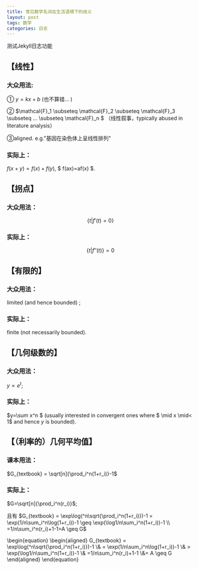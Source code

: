 ```yaml
---
title: 常见数学名词在生活语境下的歧义
layout: post
tags: 数学
categories: 日志
---
```


测试Jekyll日志功能

## 【线性】

### 大众用法:

① $y=kx+b$
(也不算错… )

② $\mathcal{F}_1 \subseteq \mathcal{F}_2 \subseteq \mathcal{F}_3 \subseteq ... \subseteq \mathcal{F}_n $ （线性叙事，typically abused in literature analysis）

③aligned. e.g."基因在染色体上呈线性排列"

### 实际上：

$f(x+y)=f(x)+f(y)$,
$ f(ax)=af(x) $.

## 【拐点】

### 大众用法：

$$\{t|f'(t)=0\}$$

### 实际上：

$$\{t|f''(t)\}=0$$

## 【有限的】

###  大众用法：

limited (and hence bounded) ;

###   实际上：

finite (not necessarily bounded). 

## 【几何级数的】

###   大众用法：

$y∝e^t$; 

###  实际上：

$y=\sum x^n $ (usually interested in convergent ones where $ \mid x \mid< 1$ and hence $y$ is bounded).

## 【（利率的）几何平均值】

###   课本用法：

$G_{textbook} = \sqrt[n]{\prod_i^n(1+r_i)}-1$

###  实际上：

$G=\sqrt[n]{\prod_i^n(r_i)}$; 

且有 $G_{textbook} = \exp\log(^n\sqrt{\prod_i^n(1+r_i)})-1 = \exp(1/n\sum_i^n\log(1+r_i))-1
 \geq \exp(\log1/n\sum_i^n(1+r_i))-1 \\ =1/n\sum_i^n(r_i)+1-1=A \geq G$

\begin{equation} 
\begin{aligned}
G_{textbook} = \exp\log(^n\sqrt{\prod_i^n(1+r_i)})-1 
\\& = \exp(1/n\sum_i^n\log(1+r_i))-1 
\\& > \exp(\log1/n\sum_i^n(1+r_i))-1 
\\& =1/n\sum_i^n(r_i)+1-1
\\&= A \geq G
\end{aligned}
\end{equation}
 
